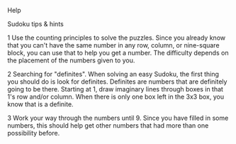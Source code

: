 Help

Sudoku tips & hints

1
Use the counting principles to solve the puzzles. 
Since you already know that you can't have the same number in any row, column, 
or nine-square block, you can use that to help you get a number. 
The difficulty depends on the placement of the numbers given to you.

2
Searching for "definites". When solving an easy Sudoku, 
the first thing you should do is look for definites. Definites are numbers 
that are definitely going to be there. Starting at 1, 
draw imaginary lines through boxes in that 1's row and/or column. 
When there is only one box left in the 3x3 box, you know that is a definite. 

3
Work your way through the numbers until 9. 
Since you have filled in some numbers, this should help get other 
numbers that had more than one possibility before.


